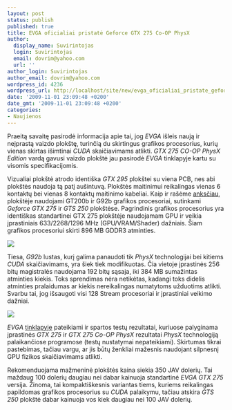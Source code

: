 ```yaml
---
layout: post
status: publish
published: true
title: EVGA oficialiai pristatė Geforce GTX 275 Co-OP PhysX
author:
  display_name: Suvirintojas
  login: Suvirintojas
  email: dovrim@yahoo.com
  url: ''
author_login: Suvirintojas
author_email: dovrim@yahoo.com
wordpress_id: 4236
wordpress_url: http://localhost/site/new/evga_oficialiai_pristate_geforce_gtx_275_coop_physx/
date: '2009-11-01 23:09:48 +0200'
date_gmt: '2009-11-01 23:09:48 +0200'
categories:
- Naujienos
---
```

<p>Praeitą savaitę pasirodė informacija apie tai, jog <i>EVGA</i> išleis naują ir neįprastą vaizdo plokštę, turinčią du skirtingus grafikos procesorius, kurių vienas skirtas išimtinai <i>CUDA</i> skaičiavimams atlikti. <i>GTX 275 CO-OP PhysX Edition</i> vardą gavusi vaizdo plokštė jau pasirodė <i>EVGA</i> tinklapyje kartu su visomis specifikacijomis.</p>
<p>Vizualiai plokštė atrodo identiška <i>GTX 295</i> plokštei su viena PCB, nes abi plokštės naudoja tą patį aušintuvą. Plokštės maitinimui reikalingas vienas 6 kontaktų bei vienas 8 kontaktų maitinimo kabeliai. Kaip ir rašėme <a class="ns" href="http://www.technews.lt/tekstas/evga_plokste_su_dviem_skirtingais_nvidia_grafikos_procesoriais.html;;">anksčiau</a>, plokštėje naudojami GT200b ir G92b grafikos procesoriai, sutinkami <i>Geforce GTX 275</i> ir <i>GTS 250</i> plokštėse. Pagrindinis grafikos procesorius yra identiškas standartinei GTX 275 plokštėje naudojamam GPU ir veikia įprastiniais 633/2268/1296 MHz (GPU/VRAM/Shader) dažniais. Šiam grafikos procesoriui skirti 896 MB GDDR3 atminties. </p>
<p><img src="http://svarke.technews.lt/275coop.jpg" /></p>
<p>Tiesa, <i>G92b</i> lustas, kurį galima panaudoti tik <i>PhysX</i> technologijai bei kitiems <i>CUDA</i> skaičiavimams, yra šiek tiek modifikuotas. Čia vietoje įprastinės 256 bitų magistralės naudojama 192 bitų sąsaja, iki 384 MB sumažintas atminties kiekis. Toks sprendimas nėra netikėtas, kadangi toks didelis atminties pralaidumas ar kiekis nereikalingas numatytoms užduotims atlikti. Svarbu tai, jog išsaugoti visi 128 Stream procesoriai ir įprastiniai veikimo dažniai.</p>
<p><img src="http://svarke.technews.lt/coopres.jpg" /></p>
<p><i>EVGA</i> <a class="ns" href="http://www.evga.com/articles/00503/">tinklapyje</a> pateikiami ir spartos testų rezultatai, kuriuose palyginama įprastinės <i>GTX 275</i> ir <i>GTX 275 Co-OP PhysX</i> rezultatai <i>PhysX</i> technologiją palaikančiose programose (testų nustatymai nepateikiami). Skirtumas tikrai pastebimas, tačiau vargu, ar jis būtų ženkliai mažesnis naudojant silpnesnį GPU fizikos skaičiavimams atlikti.</p>
<p>Rekomenduojama mažmeninė plokštės kaina siekia 350 JAV dolerių. Tai maždaug 100 dolerių daugiau nei dabar kainuoja standartinė <i>EVGA GTX 275</i> versija. Žinoma, tai kompaktiškesnis variantas tiems, kuriems reikalingas papildomas grafikos procesorius su <i>CUDA</i> palaikymu, tačiau atskira <i>GTS 250</i> plokštė dabar kainuoja vos kiek daugiau nei 100 JAV dolerių.<br /></p>
